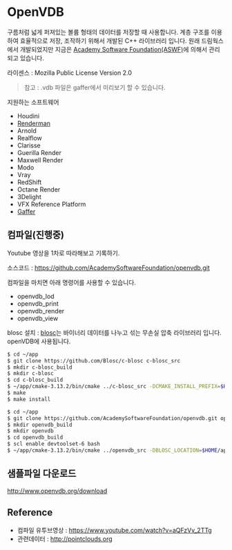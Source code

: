 # OpenVDB

구름처럼 넓게 퍼져있는 볼륨 형태의 데이터를 저장할 때 사용합니다.
계층 구조를 이용하여 효율적으로 저장, 조작하기 위해서 개발된 C++ 라이브러리 입니다.
원래 드림웍스에서 개발되었지만 지금은 [Academy Software Foundation(ASWF)](https://www.aswf.io)에 의해서 관리되고 있습니다.

라이센스 : Mozilla Public License Version 2.0

> 참고 : .vdb 파일은 gaffer에서 미리보기 할 수 있습니다.

지원하는 소프트웨어

- Houdini
- [Renderman](prman.md)
- Arnold
- Realflow
- Clarisse
- Guerilla Render
- Maxwell Render
- Modo
- Vray
- RedShift
- Octane Render
- 3Delight
- VFX Reference Platform
- [Gaffer](gaffer.md)

## 컴파일(진행중)

Youtube 영상을 1차로 따라해보고 기록하기.

소스코드 : https://github.com/AcademySoftwareFoundation/openvdb.git

컴파일을 마치면 아래 명령어를 사용할 수 있습니다.

- openvdb_lod
- openvdb_print
- openvdb_render
- openvdb_view

blosc 설치 : [blosc](http://www.blosc.org)는 바이너리 데이터를 나누고 섞는 무손실 압축 라이브러리 입니다. openVDB에 사용됩니다.

```bash
$ cd ~/app
$ git clone https://github.com/Blosc/c-blosc c-blosc_src
$ mkdir c-blosc_build
$ mkdir c-blosc
$ cd c-blosc_build
$ ~/app/cmake-3.13.2/bin/cmake ../c-blosc_src -DCMAKE_INSTALL_PREFIX=$HOME/app/c-blosc
$ make
$ make install
```

```bash
$ cd ~/app
$ git clone https://github.com/AcademySoftwareFoundation/openvdb.git openvdb_src
$ mkdir openvdb_build
$ mkdir openvdb
$ cd openvdb_build
$ scl enable devtoolset-6 bash
$ ~/app/cmake-3.13.2/bin/cmake ../openvdb_src -DBLOSC_LOCATION=$HOME/app/c-blosc -DCMAKE_INSTALL_PREFIX=$HOME/app/openvdb -DTBB_LOCATION=$HOME/app/tbb
```

## 샘플파일 다운로드

http://www.openvdb.org/download

## Reference

- 컴파일 유투브영상 : https://www.youtube.com/watch?v=aQFzVv_2TTg
- 관련데이터 : http://pointclouds.org